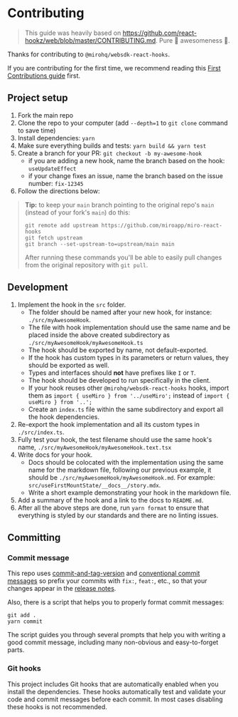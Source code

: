 # Contributing

> This guide was heavily based on https://github.com/react-hookz/web/blob/master/CONTRIBUTING.md. Pure :sparkling_heart: awesomeness :sparkling_heart:.

Thanks for contributing to `@mirohq/websdk-react-hooks`.

If you are contributing for the first time, we recommend reading this
[First Contributions guide](https://github.com/firstcontributions/first-contributions) first.

## Project setup

1. Fork the main repo
2. Clone the repo to your computer (add `--depth=1` to `git clone` command to save time)
3. Install dependencies: `yarn`
4. Make sure everything builds and tests: `yarn build && yarn test`
5. Create a branch for your PR: `git checkout -b my-awesome-hook`
   - if you are adding a new hook, name the branch based on the hook: `useUpdateEffect`
   - if your change fixes an issue, name the branch based on the issue number: `fix-12345`
6. Follow the directions below:

> **Tip:** to keep your `main` branch pointing to the original repo's `main` (instead of your
> fork's `main`) do this:
>
> ```shell
> git remote add upstream https://github.com/miroapp/miro-react-hooks
> git fetch upstream
> git branch --set-upstream-to=upstream/main main
> ```
>
> After running these commands you'll be able to easily pull changes from the original repository
> with
> `git pull`.

## Development

1. Implement the hook in the `src` folder.
   - The folder should be named after your new hook, for instance: `./src/myAwesomeHook`.
   - The file with hook implementation should use the same name and be placed inside the above created subdirectory as `./src/myAwesomeHook/myAwesomeHook.ts`
   - The hook should be exported by name, not default-exported.
   - If the hook has custom types in its parameters or return values, they should be exported as
     well.
   - Types and interfaces should **not** have prefixes like `I` or `T`.
   - The hook should be developed to run specifically in the client.
   - If your hook reuses other `@mirohq/websdk-react-hooks` hooks, import them as
     `import { useMiro } from '../useMiro';` instead of
     `import { useMiro } from '..';`
    - Create an `index.ts` file within the same subdirectory and export all the hook dependencies.
2. Re-export the hook implementation and all its custom types in `./src/index.ts`.
3. Fully test your hook, the test filename should use the same hook's name, `./src/myAwesomeHook/myAwesomeHook.text.tsx`
4. Write docs for your hook.
   - Docs should be colocated with the implementation using the same name for the markdown file, following our previous example, it should be `./src/myAwesomeHook/myAwesomeHook.md`.
     For example: `src/useFirstMountState/__docs__/story.mdx`.
   - Write a short example demonstrating your hook in the markdown file.
5. Add a summary of the hook and a link to the docs to `README.md`.
6. After all the above steps are done, run `yarn format` to ensure that everything is styled by
   our standards and there are no linting issues.

## Committing

### Commit message

This repo uses [commit-and-tag-version](https://github.com/absolute-version/commit-and-tag-version) and
[conventional commit messages](https://conventionalcommits.org) so prefix your commits with `fix:`,
`feat:`, etc., so that your changes appear in the
[release notes](https://github.com/react-hookz/web/blob/main/CHANGELOG.md).

Also, there is a script that helps you to properly format commit messages:

```shell
git add .
yarn commit
```

The script guides you through several prompts that help you with writing a good commit message,
including many non-obvious and easy-to-forget parts.

### Git hooks

This project includes Git hooks that are automatically enabled when you install the dependencies.
These hooks automatically test and validate your code and commit messages before each commit. In
most cases disabling these hooks is not recommended.